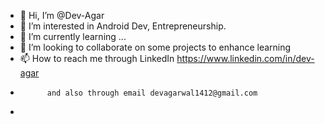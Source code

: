 - 👋 Hi, I’m @Dev-Agar
- 👀 I’m interested in Android Dev, Entrepreneurship.
- 🌱 I’m currently learning ...
- 💞️ I’m looking to collaborate on some projects to enhance learning
- 📫 How to reach me through LinkedIn https://www.linkedin.com/in/dev-agar
-           and also through email devagarwal1412@gmail.com
-  

<!---
Dev-Agar/Dev-Agar is a ✨ special ✨ repository because its `README.md` (this file) appears on your GitHub profile.
You can click the Preview link to take a look at your changes.
--->
